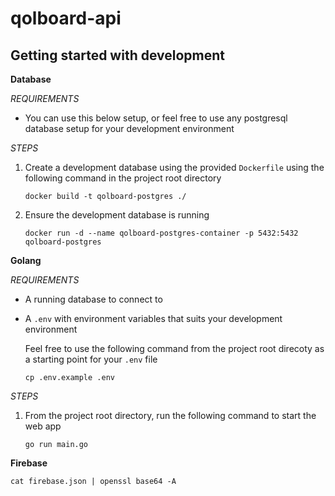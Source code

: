 # qolboard-api

## Getting started with development

**Database**

*REQUIREMENTS*
+ You can use this below setup, or feel free to use any postgresql database setup for your development environment

*STEPS*
1. Create a development database using the provided `Dockerfile` using the following command in the project root directory
    ```
    docker build -t qolboard-postgres ./
    ```
2. Ensure the development database is running
    ```
    docker run -d --name qolboard-postgres-container -p 5432:5432 qolboard-postgres
    ```

**Golang**

*REQUIREMENTS*
+ A running database to connect to
+ A `.env` with environment variables that suits your development environment

    Feel free to use the following command from the project root direcoty as a starting point for your `.env` file
    ```
    cp .env.example .env
    ```

*STEPS*
1. From the project root directory, run the following command to start the web app
    ```
    go run main.go
    ```

**Firebase**
```
cat firebase.json | openssl base64 -A
```
